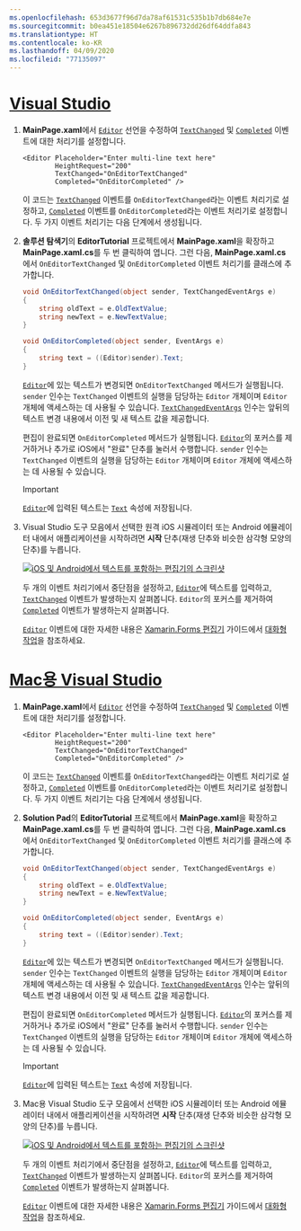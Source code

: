 ```yaml
---
ms.openlocfilehash: 653d3677f96d7da78af61531c535b1b7db684e7e
ms.sourcegitcommit: b0ea451e18504e6267b896732dd26df64ddfa843
ms.translationtype: HT
ms.contentlocale: ko-KR
ms.lasthandoff: 04/09/2020
ms.locfileid: "77135097"
---
```

# <a name="visual-studio"></a>[Visual Studio](#tab/vswin)

1. **MainPage.xaml**에서 [`Editor`](xref:Xamarin.Forms.Editor) 선언을 수정하여 [`TextChanged`](xref:Xamarin.Forms.InputView.TextChanged) 및 [`Completed`](xref:Xamarin.Forms.Editor.Completed) 이벤트에 대한 처리기를 설정합니다.

    ```xaml
    <Editor Placeholder="Enter multi-line text here"
            HeightRequest="200"
            TextChanged="OnEditorTextChanged"
            Completed="OnEditorCompleted" />
    ```

    이 코드는 [`TextChanged`](xref:Xamarin.Forms.InputView.TextChanged) 이벤트를 `OnEditorTextChanged`라는 이벤트 처리기로 설정하고, [`Completed`](xref:Xamarin.Forms.Editor.Completed) 이벤트를 `OnEditorCompleted`라는 이벤트 처리기로 설정합니다. 두 가지 이벤트 처리기는 다음 단계에서 생성됩니다.

1. **솔루션 탐색기**의 **EditorTutorial** 프로젝트에서 **MainPage.xaml**을 확장하고 **MainPage.xaml.cs**를 두 번 클릭하여 엽니다. 그런 다음, **MainPage.xaml.cs**에서 `OnEditorTextChanged` 및 `OnEditorCompleted` 이벤트 처리기를 클래스에 추가합니다.

    ```csharp
    void OnEditorTextChanged(object sender, TextChangedEventArgs e)
    {
        string oldText = e.OldTextValue;
        string newText = e.NewTextValue;
    }

    void OnEditorCompleted(object sender, EventArgs e)
    {
        string text = ((Editor)sender).Text;
    }
    ```

    [`Editor`](xref:Xamarin.Forms.Editor)에 있는 텍스트가 변경되면 `OnEditorTextChanged` 메서드가 실행됩니다. `sender` 인수는 `TextChanged` 이벤트의 실행을 담당하는 `Editor` 개체이며 `Editor` 개체에 액세스하는 데 사용될 수 있습니다. [`TextChangedEventArgs`](xref:Xamarin.Forms.TextChangedEventArgs) 인수는 앞뒤의 텍스트 변경 내용에서 이전 및 새 텍스트 값을 제공합니다.

    편집이 완료되면 `OnEditorCompleted` 메서드가 실행됩니다. [`Editor`](xref:Xamarin.Forms.Editor)의 포커스를 제거하거나 추가로 iOS에서 "완료" 단추를 눌러서 수행합니다. `sender` 인수는 `TextChanged` 이벤트의 실행을 담당하는 `Editor` 개체이며 `Editor` 개체에 액세스하는 데 사용될 수 있습니다.

    > [!IMPORTANT]
    > [`Editor`](xref:Xamarin.Forms.Editor)에 입력된 텍스트는 [`Text`](xref:Xamarin.Forms.InputView.Text) 속성에 저장됩니다.

1. Visual Studio 도구 모음에서 선택한 원격 iOS 시뮬레이터 또는 Android 에뮬레이터 내에서 애플리케이션을 시작하려면 **시작** 단추(재생 단추와 비슷한 삼각형 모양의 단추)를 누릅니다.

    [![iOS 및 Android에서 텍스트를 포함하는 편집기의 스크린샷](../images/text-changes.png "텍스트를 포함하는 편집기")](../images/text-changes-large.png#lightbox "텍스트를 포함하는 편집기")

    두 개의 이벤트 처리기에서 중단점을 설정하고, [`Editor`](xref:Xamarin.Forms.Editor)에 텍스트를 입력하고, [`TextChanged`](xref:Xamarin.Forms.InputView.TextChanged) 이벤트가 발생하는지 살펴봅니다. `Editor`의 포커스를 제거하여 [`Completed`](xref:Xamarin.Forms.Entry.Completed) 이벤트가 발생하는지 살펴봅니다.

    [`Editor`](xref:Xamarin.Forms.Editor) 이벤트에 대한 자세한 내용은 [Xamarin.Forms 편집기](~/xamarin-forms/user-interface/text/editor.md) 가이드에서 [대화형 작업](~/xamarin-forms/user-interface/text/editor.md#interactivity)을 참조하세요.

# <a name="visual-studio-for-mac"></a>[Mac용 Visual Studio](#tab/vsmac)

1. **MainPage.xaml**에서 [`Editor`](xref:Xamarin.Forms.Editor) 선언을 수정하여 [`TextChanged`](xref:Xamarin.Forms.InputView.TextChanged) 및 [`Completed`](xref:Xamarin.Forms.Editor.Completed) 이벤트에 대한 처리기를 설정합니다.

    ```xaml
    <Editor Placeholder="Enter multi-line text here"
            HeightRequest="200"
            TextChanged="OnEditorTextChanged"
            Completed="OnEditorCompleted" />
    ```

    이 코드는 [`TextChanged`](xref:Xamarin.Forms.InputView.TextChanged) 이벤트를 `OnEditorTextChanged`라는 이벤트 처리기로 설정하고, [`Completed`](xref:Xamarin.Forms.Editor.Completed) 이벤트를 `OnEditorCompleted`라는 이벤트 처리기로 설정합니다. 두 가지 이벤트 처리기는 다음 단계에서 생성됩니다.

1. **Solution Pad**의 **EditorTutorial** 프로젝트에서 **MainPage.xaml**을 확장하고 **MainPage.xaml.cs**를 두 번 클릭하여 엽니다. 그런 다음, **MainPage.xaml.cs**에서 `OnEditorTextChanged` 및 `OnEditorCompleted` 이벤트 처리기를 클래스에 추가합니다.

    ```csharp
    void OnEditorTextChanged(object sender, TextChangedEventArgs e)
    {
        string oldText = e.OldTextValue;
        string newText = e.NewTextValue;
    }

    void OnEditorCompleted(object sender, EventArgs e)
    {
        string text = ((Editor)sender).Text;
    }
    ```

    [`Editor`](xref:Xamarin.Forms.Editor)에 있는 텍스트가 변경되면 `OnEditorTextChanged` 메서드가 실행됩니다. `sender` 인수는 `TextChanged` 이벤트의 실행을 담당하는 `Editor` 개체이며 `Editor` 개체에 액세스하는 데 사용될 수 있습니다. [`TextChangedEventArgs`](xref:Xamarin.Forms.TextChangedEventArgs) 인수는 앞뒤의 텍스트 변경 내용에서 이전 및 새 텍스트 값을 제공합니다.

    편집이 완료되면 `OnEditorCompleted` 메서드가 실행됩니다. [`Editor`](xref:Xamarin.Forms.Editor)의 포커스를 제거하거나 추가로 iOS에서 "완료" 단추를 눌러서 수행합니다. `sender` 인수는 `TextChanged` 이벤트의 실행을 담당하는 `Editor` 개체이며 `Editor` 개체에 액세스하는 데 사용될 수 있습니다.

    > [!IMPORTANT]
    > [`Editor`](xref:Xamarin.Forms.Editor)에 입력된 텍스트는 [`Text`](xref:Xamarin.Forms.InputView.Text) 속성에 저장됩니다.

1. Mac용 Visual Studio 도구 모음에서 선택한 iOS 시뮬레이터 또는 Android 에뮬레이터 내에서 애플리케이션을 시작하려면 **시작** 단추(재생 단추와 비슷한 삼각형 모양의 단추)를 누릅니다.

    [![iOS 및 Android에서 텍스트를 포함하는 편집기의 스크린샷](../images/text-changes.png "텍스트를 포함하는 편집기")](../images/text-changes-large.png#lightbox "텍스트를 포함하는 편집기")

    두 개의 이벤트 처리기에서 중단점을 설정하고, [`Editor`](xref:Xamarin.Forms.Editor)에 텍스트를 입력하고, [`TextChanged`](xref:Xamarin.Forms.InputView.TextChanged) 이벤트가 발생하는지 살펴봅니다. `Editor`의 포커스를 제거하여 [`Completed`](xref:Xamarin.Forms.Entry.Completed) 이벤트가 발생하는지 살펴봅니다.

    [`Editor`](xref:Xamarin.Forms.Editor) 이벤트에 대한 자세한 내용은 [Xamarin.Forms 편집기](~/xamarin-forms/user-interface/text/editor.md) 가이드에서 [대화형 작업](~/xamarin-forms/user-interface/text/editor.md#interactivity)을 참조하세요.
